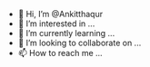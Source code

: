 - 👋 Hi, I’m @Ankitthaqur
- 👀 I’m interested in ...
- 🌱 I’m currently learning ...
- 💞️ I’m looking to collaborate on ...
- 📫 How to reach me ...

<!---
Ankitthaqur/Ankitthaqur is a ✨ special ✨ repository because its `README.md` (this file) appears on your GitHub profile.
You can click the Preview link to take a look at your changes.
--->
